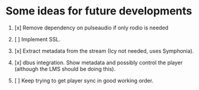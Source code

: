 # Some ideas for future developments

1. [x] Remove dependency on pulseaudio if only rodio is needed

2. [ ] Implement SSL.

3. [x] Extract metadata from the stream (Icy not needed, uses Symphonia).

4. [x] dbus integration. Show metadata and possibly control the player (although the LMS should be doing this).

5. [ ] Keep trying to get player sync in good working order.
